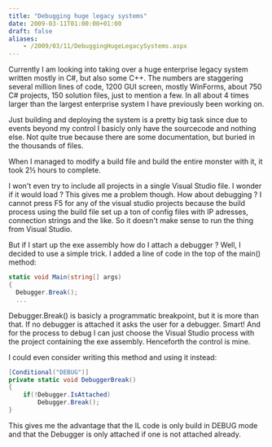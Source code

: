 ```yaml
---
title: "Debugging huge legacy systems"
date: 2009-03-11T01:00:00+01:00
draft: false
aliases:
    - /2009/03/11/DebuggingHugeLegacySystems.aspx
---
```

Currently I am looking into taking over a huge enterprise legacy system written mostly in C#, but also some C++. The numbers are staggering several million lines of code, 1200 GUI screen, mostly WinForms, about 750 C# projects, 150 solution files, just to mention a few. In all about 4 times larger than the largest enterprise system I have previously been working on.

Just building and deploying the system is a pretty big task since due to events beyond my control I basicly only have the sourcecode and nothing else. Not quite true because there are some documentation, but buried in the thousands of files.

When I managed to modify a build file and build the entire monster with it, it took 2½ hours to complete.

I won't even try to include all projects in a single Visual Studio file. I wonder if it would load ? This gives me a problem though. How about debugging ? I cannot press F5 for any of the visual studio projects because the build process using the build file set up a ton of config files with IP adresses, connection strings and the like. So it doesn't make sense to run the thing from Visual Studio.

But if I start up the exe assembly how do I attach a debugger ? Well, I decided to use a simple trick. I added a line of code in the top of the main() method:

```csharp
static void Main(string[] args)   
{  
  Debugger.Break();  
  ...  
```

Debugger.Break() is basicly a programmatic breakpoint, but it is more than that. If no debugger is attached it asks the user for a debugger. Smart! And for the process to debug I can just choose the Visual Studio process with the project containing the exe assembly. Henceforth the control is mine.

I could even consider writing this method and using it instead:

```csharp
[Conditional("DEBUG")]  
private static void DebuggerBreak()  
{  
    if(!Debugger.IsAttached)  
        Debugger.Break();  
}  
```

This gives me the advantage that the IL code is only build in DEBUG mode and that the Debugger is only attached if one is not attached already.